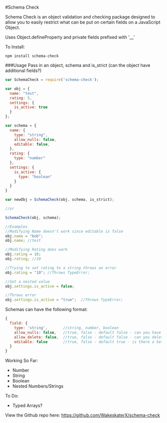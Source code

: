 #Schema Check

Schema Check is an object validation and checking package designed to allow you to easily restrict what can be put on certain fields on a JavaScript Object.

Uses Object.defineProperty and private fields prefixed with '__'

To Install:

```
npm install schema-check
```

###Usage
Pass in an object, schema and is_strict (can the object have additional fields?)

```javascript
var SchemaCheck = require('schema-check');

var obj = {
  name: "test",
  rating: 5,
  settings: {
    is_active: true
  }
};

var schema = {
  name: {
    type: "string",
    allow_nulls: false,
    editable: false,
  },
  rating: {
    type: "number"
  },
  settings: {
    is_active: {
      type: "boolean"
    }
  }
}

var newObj = SchemaCheck(obj, schema, is_strict);

//or

SchemaCheck(obj, schema);

//Examples
//Modifying Name doesn't work since editable is false
obj.name = "bob";
obj.name; //test

//Modifying Rating does work
obj.rating = 10;
obj.rating; //10

//Trying to set rating to a string throws an error
obj.rating = "10"; //Throws TypeError;

//Set a nested value
obj.settings.is_active = false;

//Throws error
obj.settings.is_active = "true";  //Throws TypeError;

```

Schemas can have the following format:

```javascript
{
  field: {
    type: 'string',       //string, number, boolean
    allow_nulls: false,   //true, false - default false - can you have nulls in this field?
    allow_delete: false,  //true, false - default false - can you delete this field?
    editable: false       //true, false - default true - is there a Setter?
  }
}
```

Working So Far:
* Number
* String
* Boolean
* Nested Numbers/Strings

To Do:
* Typed Arrays?

View the Github repo here: https://github.com/WakeskaterX/schema-check